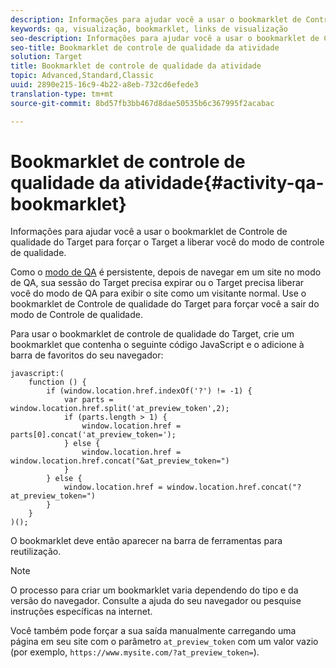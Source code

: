 ```yaml
---
description: Informações para ajudar você a usar o bookmarklet de Controle de qualidade do Target para forçar o Target a liberar você do modo de controle de qualidade.
keywords: qa, visualização, bookmarklet, links de visualização
seo-description: Informações para ajudar você a usar o bookmarklet de Controle de qualidade do Target para forçar o Target a liberar você do modo de controle de qualidade.
seo-title: Bookmarklet de controle de qualidade da atividade
solution: Target
title: Bookmarklet de controle de qualidade da atividade
topic: Advanced,Standard,Classic
uuid: 2890e215-16c9-4b22-a8eb-732cd6efede3
translation-type: tm+mt
source-git-commit: 8bd57fb3bb467d8dae50535b6c367995f2acabac

---
```



# Bookmarklet de controle de qualidade da atividade{#activity-qa-bookmarklet}

Informações para ajudar você a usar o bookmarklet de Controle de qualidade do Target para forçar o Target a liberar você do modo de controle de qualidade.

Como o [modo de QA](../../c-activities/c-activity-qa/activity-qa.md#concept_9329EF33DE7D41CA9815C8115DBC4E40) é persistente, depois de navegar em um site no modo de QA, sua sessão do Target precisa expirar ou o Target precisa liberar você do modo de QA para exibir o site como um visitante normal. Use o bookmarklet de Controle de qualidade do Target para forçar você a sair do modo de Controle de qualidade.

Para usar o bookmarklet de controle de qualidade do Target, crie um bookmarklet que contenha o seguinte código JavaScript e o adicione à barra de favoritos do seu navegador:

```
javascript:(
    function () {
        if (window.location.href.indexOf('?') != -1) {
            var parts = window.location.href.split('at_preview_token',2);
            if (parts.length > 1) {
                window.location.href = parts[0].concat('at_preview_token=');
            } else {
                window.location.href = window.location.href.concat("&at_preview_token=")
            }
        } else {
            window.location.href = window.location.href.concat("?at_preview_token=")
        }
    }
)();
```

O bookmarklet deve então aparecer na barra de ferramentas para reutilização.

>[!NOTE]
>
>O processo para criar um bookmarklet varia dependendo do tipo e da versão do navegador. Consulte a ajuda do seu navegador ou pesquise instruções específicas na internet.

Você também pode forçar a sua saída manualmente carregando uma página em seu site com o parâmetro `at_preview_token` com um valor vazio (por exemplo, `https://www.mysite.com/?at_preview_token=`).
